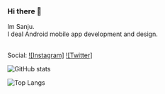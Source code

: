 ### Hi there 👋

Im Sanju.</br>
I deal Android mobile app development and design.</br>


</br>Social: [![Instagram]](https://www.instagram.com/nsanju0413/) [![Twitter]](https://twitter.com/nsanju0413) 

![GitHub stats](https://github-readme-stats.vercel.app/api?username=nsanju0413&show_icons=true&theme=vue&hide_border=true&count_private=true&bg_color=101013&title_color=00DCA8&text_color=FDFCFF)

![Top Langs](https://github-readme-stats.vercel.app/api/top-langs/?username=nsanju0413&layout=compact&show_icons=true&theme=vue&hide_border=true&count_private=true&bg_color=101013&title_color=00DCA8&text_color=FDFCFF)

